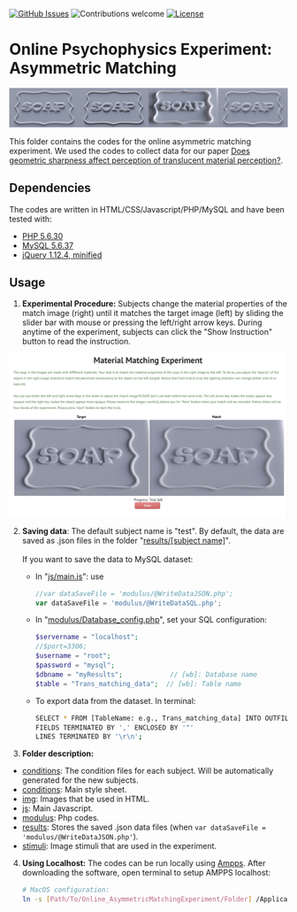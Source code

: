 [![GitHub Issues](https://img.shields.io/github/issues/anfederico/Clairvoyant.svg)](https://github.com/BumbleBee0819/Online_AsymmetricMatchingExperiment/issues)
![Contributions welcome](https://img.shields.io/badge/contributions-welcome-orange.svg)
[![License](https://img.shields.io/badge/license-MIT-blue.svg)](https://opensource.org/licenses/MIT)

<h1> Online Psychophysics Experiment: Asymmetric Matching </h1>

<p align="center"><img width=25% src="stimuli/soap_map_b0.2_museum_s0.01_backlit_d136_q4096.jpg"><img width=25% src="stimuli/soap_map_b0.2_museum_s0.01_backlit_d249_q4096.jpg"><img width=25% src="stimuli/soap_map_b0.4_museum_s0.05_sidelit_d74_q4096.jpg"><img width=25% src="stimuli/soap_map_b0.2_museum_s0.01_backlit_d82_q4096.jpg">

This folder contains the codes for the online asymmetric matching experiment. We used the codes to collect data for our paper [Does geometric sharpness affect perception of translucent material perception?](https://scholar.google.com/scholar?cluster=14656285582704001098&hl=en&oi=scholarr).

</p>

## Dependencies
The codes are written in HTML/CSS/Javascript/PHP/MySQL and have been tested with:
* [PHP 5.6.30](https://www.php.net/releases/5_6_30.php) 
* [MySQL 5.6.37](https://dev.mysql.com/doc/relnotes/mysql/5.6/en/news-5-6-37.html)
* [jQuery 1.12.4, minified](https://blog.jquery.com/2016/05/20/jquery-1-12-4-and-2-2-4-released/)


## Usage
1. **Experimental Procedure:** Subjects change the material properties of the match image (right) until it matches the target image (left) by sliding the slider bar with mouse or pressing the left/right arrow keys. During anytime of the experiment, subjects can click the "Show Instruction" button to read the instruction. 

<div class="image12">
<!--     <p align="center"> Experimental Interface </strong></p> -->
    <p align="center"><img src="img/demo.gif"></p>
</div>

2. **Saving data**: The default subject name is "test". By default, the data are saved as .json files in the folder "[results/[subject name]](results/test)". <br/><br/>If you want to save the data to MySQL dataset:
   - In "[js/main.js](js/main.js)": use 

      ```javascript 
      //var dataSaveFile = 'modulus/@WriteDataJSON.php'; 
      var dataSaveFile = 'modulus/@WriteDataSQL.php'; 
      ```
   - In "[modulus/Database_config.php](modulus/@Database_config.php)", set your SQL configuration:
   
      ```php 
      $servername = "localhost";
      //$port=3306;
      $username = "root";
      $password = "mysql";
      $dbname = "myResults";            // [wb]: Database name
      $table = "Trans_matching_data";  // [wb]: Table name
      ```
   -  To export data from the dataset. In terminal:
      ```bash
      SELECT * FROM [TableName: e.g., Trans_matching_data] INTO OUTFILE [Absolute path: e.g., '/Users/Fiona/tmp.txt']
      FIELDS TERMINATED BY ',' ENCLOSED BY '"'
      LINES TERMINATED BY '\r\n';
      ``` 

3. **Folder description:**
* [conditions](conditions/): The condition files for each subject. Will be automatically generated for the new subjects.
* [conditions](css/): Main style sheet.
* [img](img/): Images that be used in HTML.
* [js](js/): Main Javascript.
* [modulus](modulus/): Php codes.
* [results](results/): Stores the saved .json data files (when `var dataSaveFile = 'modulus/@WriteDataJSON.php'`).
* [stimuli](stimuli/): Image stimuli that are used in the experiment.


4. **Using Localhost:** The codes can be run locally using [Ampps](https://www.ampps.com/downloads). After downloading the software, open terminal to setup AMPPS localhost:
      ```bash
      # MacOS configuration:
      ln -s [Path/To/Online_AsymmetricMatchingExperiment/Folder] /Applications/AMPPS/www
      ```

